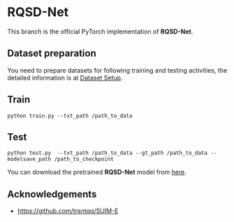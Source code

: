 # RQSD-Net
This branch is the official PyTorch implementation of **RQSD-Net**.
## Dataset preparation 
You need to prepare datasets for following training and testing activities, the detailed information is at [Dataset Setup](data/readme.md).

## Train
``` 
python train.py --txt_path /path_to_data
```
## Test
```
python test.py  --txt_path /path_to_data --gt_path /path_to_data --modelsave_path /path_to_checkpoint
```
You can download the pretrained **RQSD-Net** model from [here](https://drive.google.com/file/d/14JpdY4eciYTQQ5Wb4-_rgCZqnBQdOT9N/view?usp=sharing).


## Acknowledgements
- https://github.com/trentqq/SUIM-E

